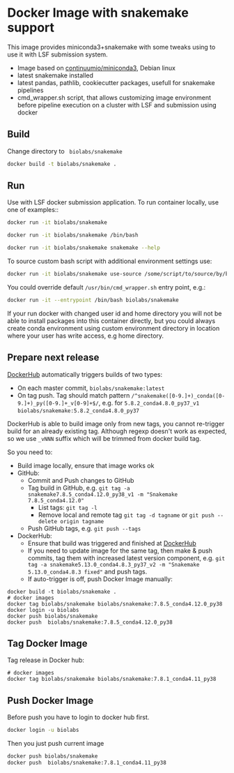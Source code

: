 Docker Image with snakemake support
=====================================

This image provides miniconda3+snakemake with some tweaks using to use it with LSF submission system. 
* Image based on [continuumio/miniconda3](https://hub.docker.com/r/continuumio/miniconda3/dockerfile), Debian linux 
* latest snakemake installed
* latest pandas, pathlib, cookiecutter packages, usefull for snakemake pipelines 
* cmd_wrapper.sh script, that allows customizing image environment before pipeline execution on a cluster with LSF and submission using docker


Build
-----
Change directory to ` biolabs/snakemake` 

```bash
docker build -t biolabs/snakemake .
```

Run
-----
Use with LSF docker submission application. To run container locally, use one of examples::
```bash
docker run -it biolabs/snakemake
```
```bash
docker run -it biolabs/snakemake /bin/bash 
```
```bash
docker run -it biolabs/snakemake snakemake --help  
```

To source custom bash script with additional environment settings use:
```bash
docker run -it biolabs/snakemake use-source /some/script/to/source/by/bash snakemake --help  
```

You could override default `/usr/bin/cmd_wrapper.sh` entry point, e.g.:

```bash
docker run -it --entrypoint /bin/bash biolabs/snakemake
```

If your run docker with changed user id and home directory you will not be able to install packages into this container directly, but you could always create conda environment using custom environment directory in location where your user has write access, e.g home directory.

Prepare next release
---
[DockerHub](https://hub.docker.com/repository/docker/biolabs/snakemake/builds) automatically triggers builds of two types:
* On each master commit, `biolabs/snakemake:latest`
* On tag push. Tag should match pattern `/^snakemake([0-9.]+)_conda([0-9.]+)_py([0-9.]+_v[0-9]+$/`, e.g. for `5.8.2_conda4.8.0_py37_v1` `biolabs/snakemake:5.8.2_conda4.8.0_py37`

DockerHub is able to build image only from new tags, you cannot re-trigger build for an already existing tag. Although regexp doesn't work as expected, so we use `_vNNN` suffix which will be trimmed from docker build tag.

So you need to:
* Build image locally, ensure that image works ok
* GitHub:
  * Commit and Push changes to GitHub 
  * Tag build in GitHub, e.g. `git tag -a snakemake7.8.5_conda4.12.0_py38_v1 -m "Snakemake 7.8.5_conda4.12.0"`
      * List tags: `git tag -l`
      * Remove local and remote tag `git tag -d tagname` or `git push --delete origin tagname`
  * Push GitHub tags, e.g. `git push --tags`
* DockerHub:
  * Ensure that build was triggered and finished at [DockerHub](https://hub.docker.com/repository/docker/biolabs/snakemake/builds) 
  * If you need to update image for the same tag, then make & push commits, tag them with increased latest version component, e.g. `git tag -a snakemake5.13.0_conda4.8.3_py37_v2 -m "Snakemake 5.13.0_conda4.8.3 fixed"` and push tags.
  * If auto-trigger is off, push Docker Image manually:
```shell
docker build -t biolabs/snakemake .
# docker images
docker tag biolabs/snakemake biolabs/snakemake:7.8.5_conda4.12.0_py38
docker login -u biolabs
docker push biolabs/snakemake
docker push  biolabs/snakemake:7.8.5_conda4.12.0_py38
```

Tag Docker Image
----
Tag release in Docker hub:
```shell
# docker images
docker tag biolabs/snakemake biolabs/snakemake:7.8.1_conda4.11_py38
```

Push Docker Image
----
Before push you have to login to docker hub first.
```bash
docker login -u biolabs
```

Then you just push current image 
```bash
docker push biolabs/snakemake
docker push  biolabs/snakemake:7.8.1_conda4.11_py38
```